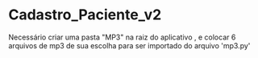 # Cadastro_Paciente_v2

Necessário criar uma pasta  "MP3" na raiz do aplicativo , e colocar 6 arquivos de mp3 de sua escolha para ser importado do arquivo 'mp3.py'
